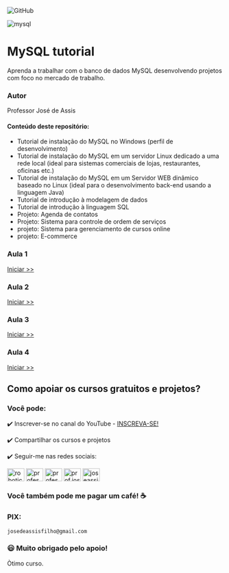 ![GitHub](https://img.shields.io/github/license/professorjosedeassis/mysql)

![mysql](https://github.com/professorjosedeassis/mysql/blob/master/imagens/mysql.png)
# MySQL tutorial
Aprenda a trabalhar com o banco de dados MySQL desenvolvendo projetos com foco no mercado de trabalho.
### Autor
Professor José de Assis

#### Conteúdo deste repositório:
* Tutorial de instalação do MySQL no Windows (perfil de desenvolvimento)
* Tutorial de instalação do MySQL em um servidor Linux dedicado a uma rede local (ideal para sistemas comerciais de lojas, restaurantes, oficinas etc.)
* Tutorial de instalação do MySQL em um Servidor WEB dinâmico baseado no Linux (ideal para o desenvolvimento back-end usando a linguagem Java)
* Tutorial de introdução à modelagem de dados
* Tutorial de introdução à linguagem SQL
* Projeto: Agenda de contatos
* Projeto: Sistema para controle de ordem de serviços 
* projeto: Sistema para gerenciamento de cursos online
* projeto: E-commerce

### Aula 1
[Iniciar >>](https://github.com/professorjosedeassis/mysql/tree/master/aula1)
### Aula 2
[Iniciar >>](https://github.com/professorjosedeassis/mysql/tree/master/aula2)
### Aula 3
[Iniciar >>](https://github.com/professorjosedeassis/mysql/tree/master/aula3)
### Aula 4
[Iniciar >>](https://github.com/professorjosedeassis/mysql/tree/master/aula4)
## Como apoiar os cursos gratuitos e projetos?
### Você pode:
:heavy_check_mark: Inscrever-se no canal do YouTube - [INSCREVA-SE!](https://www.youtube.com/c/RoboticapraticaBr/?sub_confirmation=1)

:heavy_check_mark: Compartilhar os cursos e projetos

:heavy_check_mark: Seguir-me nas redes sociais:
<p align="left">
<a href="https://www.youtube.com/c/roboticapraticabr" target="blank"><img align="center" src="https://raw.githubusercontent.com/rahuldkjain/github-profile-readme-generator/master/src/images/icons/Social/youtube.svg" alt="roboticapraticabr" height="30" width="40" /></a>
<a href="https://linkedin.com/in/professorjosedeassis" target="blank"><img align="center" src="https://raw.githubusercontent.com/rahuldkjain/github-profile-readme-generator/master/src/images/icons/Social/linked-in-alt.svg" alt="professorjosedeassis" height="30" width="40" /></a>
<a href="https://fb.com/professorjosedeassis" target="blank"><img align="center" src="https://raw.githubusercontent.com/rahuldkjain/github-profile-readme-generator/master/src/images/icons/Social/facebook.svg" alt="professorjosedeassis" height="30" width="40" /></a>
<a href="https://instagram.com/prof.joseassis" target="blank"><img align="center" src="https://raw.githubusercontent.com/rahuldkjain/github-profile-readme-generator/master/src/images/icons/Social/instagram.svg" alt="prof.joseassis" height="30" width="40" /></a>
<a href="https://twitter.com/joseassis" target="blank"><img align="center" src="https://raw.githubusercontent.com/rahuldkjain/github-profile-readme-generator/master/src/images/icons/Social/twitter.svg" alt="joseassis" height="30" width="40" /></a>
</p>

### Você também pode me pagar um café! ☕

### PIX:
` josedeassisfilho@gmail.com `

### :smiley: Muito obrigado pelo apoio!
Òtimo  curso.
